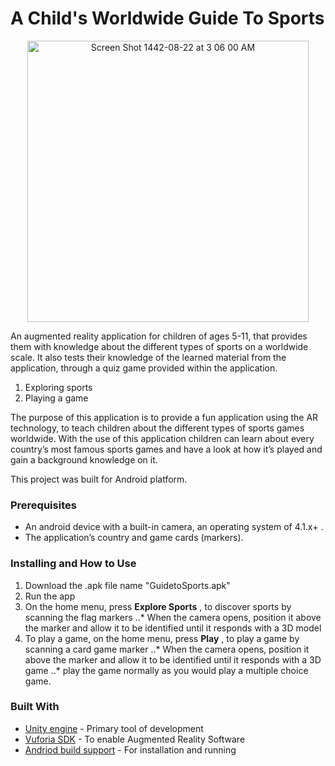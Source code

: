 # A Child's Worldwide Guide To Sports
<p align="center"> <img width="450" alt="Screen Shot 1442-08-22 at 3 06 00 AM" src="https://user-images.githubusercontent.com/81882196/113494642-cef39b00-94f2-11eb-96e8-cd0d1d58935a.png">
</p>
An augmented reality application for children of ages 5-11, that provides them with knowledge about  the different types of sports on a worldwide scale. It also tests their knowledge of the learned material from the application, through a quiz game provided within the application.

1. Exploring sports
2. Playing a game 

The purpose of this application is to provide a fun application using the AR technology, to teach children about the different types of sports games worldwide. With the use of this application children can learn about every country’s most famous sports games and have a look at how it’s played and gain a background knowledge on it.  

This project was built for Android platform.

### Prerequisites
*	An android device with a built-in camera, an operating system of 4.1.x+ .
*	The application’s country and game cards (markers).

### Installing and How to Use
1. Download the .apk file name "GuidetoSports.apk"
2. Run the app
3. On the home menu, press __Explore Sports__ , to discover sports by scanning the flag markers
..* When the camera opens, position it above the marker and allow it to be identified until it responds with a 3D model
4. To play a game, on the home menu, press __Play__ , to play a game by scanning a card game marker
..* When the camera opens, position it above the marker and allow it to be identified until it responds with a 3D game
..* play the game normally as you would play a multiple choice game.

### Built With
* [Unity engine](https://unity3d.com/get-unity/download) - Primary tool of development
* [Vuforia SDK](https://developer.vuforia.com/downloads/sdk) - To enable Augmented Reality Software
* [Andriod build support](https://docs.unity3d.com/Manual/android-sdksetup.html) - For installation and running


